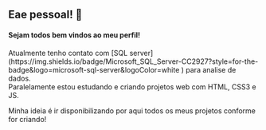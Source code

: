 ## Eae pessoal! 🥳
#### Sejam todos bem vindos ao meu perfil! 

<p> Atualmente tenho contato com [SQL server](https://img.shields.io/badge/Microsoft_SQL_Server-CC2927?style=for-the-badge&logo=microsoft-sql-server&logoColor=white
) para analise de dados. <br>
Paralelamente estou estudando e criando projetos web com HTML, CSS3 e JS. <p>
 
Minha ideia é ir disponibilizando por aqui todos os meus projetos conforme for criando!
